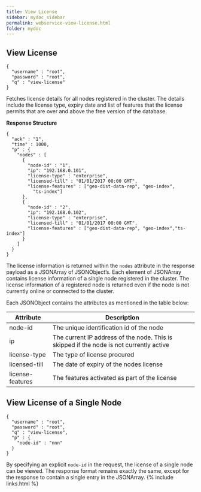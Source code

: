 ```yaml
---
title: View License
sidebar: mydoc_sidebar
permalink: webservice-view-license.html
folder: mydoc
---
```


## View License

```
{
  "username" : "root",
  "password" : "root",
  "q" : "view-license"
}
```

Fetches license details for all nodes registered in the cluster. The details include the license type, expiry date and list of features that the license permits that are over and above the free version of the database.

**Response Structure**

```
{
  "ack" : "1",
  "time" : 1000,
  "p" : {
    "nodes" : [
      {
        "node-id" : "1",
        "ip": "192.168.0.101",
        "license-type" : "enterprise",
        "licensed-till" : "01/01/2017 00:00 GMT",
        "license-features" : ["geo-dist-data-rep", "geo-index",
          "ts-index"]
      },
      {
        "node-id" : "2",
        "ip": "192.168.0.102",
        "license-type" : "enterprise",
        "licensed-till" : "01/01/2017 00:00 GMT",
        "license-features" : ["geo-dist-data-rep", "geo-index","ts-index"]
      }
    ] 
  }
}
```

The license information is returned within the `nodes` attribute in the response payload as a JSONArray of JSONObject’s. Each element of JSONArray contains license information of a single node registered in the cluster. The license information of a registered node is returned even if the node is not currently online or connected to the cluster.

Each JSONObject contains the attributes as mentioned in the table below:

Attribute | Description
----------|-------------|
node-id | The unique identification id of the node
ip | The current IP address of the node. This is skipped if the node is not currently active
license-type | The type of license procured
licensed-till | The date of expiry of the nodes license
license-features | The features activated as part of the license

## View License of a Single Node

```
{
  "username" : "root",
  "password" : "root",
  "q" : "view-license",
  "p" : {
    "node-id" : "nnn"
  }
}
```

By specifying an explicit `node-id` in the request, the license of a single node can be viewed. The response format remains exactly the same, except for the response to contain a single entry in the JSONArray.
{% include links.html %}

